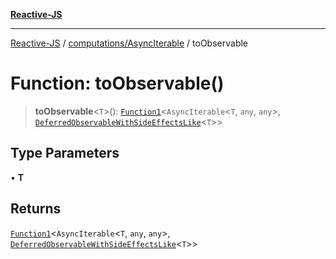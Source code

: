 [**Reactive-JS**](../../../README.md)

***

[Reactive-JS](../../../README.md) / [computations/AsyncIterable](../README.md) / toObservable

# Function: toObservable()

> **toObservable**\<`T`\>(): [`Function1`](../../../functions/type-aliases/Function1.md)\<`AsyncIterable`\<`T`, `any`, `any`\>, [`DeferredObservableWithSideEffectsLike`](../../interfaces/DeferredObservableWithSideEffectsLike.md)\<`T`\>\>

## Type Parameters

• **T**

## Returns

[`Function1`](../../../functions/type-aliases/Function1.md)\<`AsyncIterable`\<`T`, `any`, `any`\>, [`DeferredObservableWithSideEffectsLike`](../../interfaces/DeferredObservableWithSideEffectsLike.md)\<`T`\>\>
